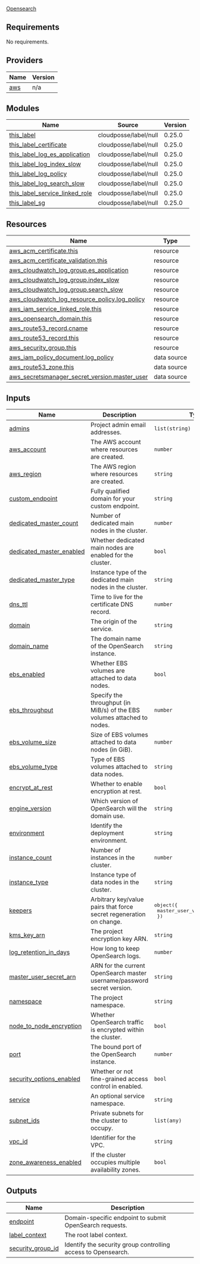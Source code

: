 [Opensearch](https://aws.amazon.com/opensearch-service)

<!-- BEGIN_TF_DOCS -->
## Requirements

No requirements.

## Providers

| Name | Version |
|------|---------|
| <a name="provider_aws"></a> [aws](#provider\_aws) | n/a |

## Modules

| Name | Source | Version |
|------|--------|---------|
| <a name="module_this_label"></a> [this\_label](#module\_this\_label) | cloudposse/label/null | 0.25.0 |
| <a name="module_this_label_certificate"></a> [this\_label\_certificate](#module\_this\_label\_certificate) | cloudposse/label/null | 0.25.0 |
| <a name="module_this_label_log_es_application"></a> [this\_label\_log\_es\_application](#module\_this\_label\_log\_es\_application) | cloudposse/label/null | 0.25.0 |
| <a name="module_this_label_log_index_slow"></a> [this\_label\_log\_index\_slow](#module\_this\_label\_log\_index\_slow) | cloudposse/label/null | 0.25.0 |
| <a name="module_this_label_log_policy"></a> [this\_label\_log\_policy](#module\_this\_label\_log\_policy) | cloudposse/label/null | 0.25.0 |
| <a name="module_this_label_log_search_slow"></a> [this\_label\_log\_search\_slow](#module\_this\_label\_log\_search\_slow) | cloudposse/label/null | 0.25.0 |
| <a name="module_this_label_service_linked_role"></a> [this\_label\_service\_linked\_role](#module\_this\_label\_service\_linked\_role) | cloudposse/label/null | 0.25.0 |
| <a name="module_this_label_sg"></a> [this\_label\_sg](#module\_this\_label\_sg) | cloudposse/label/null | 0.25.0 |

## Resources

| Name | Type |
|------|------|
| [aws_acm_certificate.this](https://registry.terraform.io/providers/hashicorp/aws/latest/docs/resources/acm_certificate) | resource |
| [aws_acm_certificate_validation.this](https://registry.terraform.io/providers/hashicorp/aws/latest/docs/resources/acm_certificate_validation) | resource |
| [aws_cloudwatch_log_group.es_application](https://registry.terraform.io/providers/hashicorp/aws/latest/docs/resources/cloudwatch_log_group) | resource |
| [aws_cloudwatch_log_group.index_slow](https://registry.terraform.io/providers/hashicorp/aws/latest/docs/resources/cloudwatch_log_group) | resource |
| [aws_cloudwatch_log_group.search_slow](https://registry.terraform.io/providers/hashicorp/aws/latest/docs/resources/cloudwatch_log_group) | resource |
| [aws_cloudwatch_log_resource_policy.log_policy](https://registry.terraform.io/providers/hashicorp/aws/latest/docs/resources/cloudwatch_log_resource_policy) | resource |
| [aws_iam_service_linked_role.this](https://registry.terraform.io/providers/hashicorp/aws/latest/docs/resources/iam_service_linked_role) | resource |
| [aws_opensearch_domain.this](https://registry.terraform.io/providers/hashicorp/aws/latest/docs/resources/opensearch_domain) | resource |
| [aws_route53_record.cname](https://registry.terraform.io/providers/hashicorp/aws/latest/docs/resources/route53_record) | resource |
| [aws_route53_record.this](https://registry.terraform.io/providers/hashicorp/aws/latest/docs/resources/route53_record) | resource |
| [aws_security_group.this](https://registry.terraform.io/providers/hashicorp/aws/latest/docs/resources/security_group) | resource |
| [aws_iam_policy_document.log_policy](https://registry.terraform.io/providers/hashicorp/aws/latest/docs/data-sources/iam_policy_document) | data source |
| [aws_route53_zone.this](https://registry.terraform.io/providers/hashicorp/aws/latest/docs/data-sources/route53_zone) | data source |
| [aws_secretsmanager_secret_version.master_user](https://registry.terraform.io/providers/hashicorp/aws/latest/docs/data-sources/secretsmanager_secret_version) | data source |

## Inputs

| Name | Description | Type | Default | Required |
|------|-------------|------|---------|:--------:|
| <a name="input_admins"></a> [admins](#input\_admins) | Project admin email addresses. | `list(string)` | n/a | yes |
| <a name="input_aws_account"></a> [aws\_account](#input\_aws\_account) | The AWS account where resources are created. | `number` | n/a | yes |
| <a name="input_aws_region"></a> [aws\_region](#input\_aws\_region) | The AWS region where resources are created. | `string` | n/a | yes |
| <a name="input_custom_endpoint"></a> [custom\_endpoint](#input\_custom\_endpoint) | Fully qualified domain for your custom endpoint. | `string` | n/a | yes |
| <a name="input_dedicated_master_count"></a> [dedicated\_master\_count](#input\_dedicated\_master\_count) | Number of dedicated main nodes in the cluster. | `number` | n/a | yes |
| <a name="input_dedicated_master_enabled"></a> [dedicated\_master\_enabled](#input\_dedicated\_master\_enabled) | Whether dedicated main nodes are enabled for the cluster. | `bool` | n/a | yes |
| <a name="input_dedicated_master_type"></a> [dedicated\_master\_type](#input\_dedicated\_master\_type) | Instance type of the dedicated main nodes in the cluster. | `string` | `null` | no |
| <a name="input_dns_ttl"></a> [dns\_ttl](#input\_dns\_ttl) | Time to live for the certificate DNS record. | `number` | n/a | yes |
| <a name="input_domain"></a> [domain](#input\_domain) | The origin of the service. | `string` | n/a | yes |
| <a name="input_domain_name"></a> [domain\_name](#input\_domain\_name) | The domain name of the OpenSearch instance. | `string` | n/a | yes |
| <a name="input_ebs_enabled"></a> [ebs\_enabled](#input\_ebs\_enabled) | Whether EBS volumes are attached to data nodes. | `bool` | n/a | yes |
| <a name="input_ebs_throughput"></a> [ebs\_throughput](#input\_ebs\_throughput) | Specify the throughput (in MiB/s) of the EBS volumes attached to nodes. | `number` | n/a | yes |
| <a name="input_ebs_volume_size"></a> [ebs\_volume\_size](#input\_ebs\_volume\_size) | Size of EBS volumes attached to data nodes (in GiB). | `number` | n/a | yes |
| <a name="input_ebs_volume_type"></a> [ebs\_volume\_type](#input\_ebs\_volume\_type) | Type of EBS volumes attached to data nodes. | `string` | n/a | yes |
| <a name="input_encrypt_at_rest"></a> [encrypt\_at\_rest](#input\_encrypt\_at\_rest) | Whether to enable encryption at rest. | `bool` | n/a | yes |
| <a name="input_engine_version"></a> [engine\_version](#input\_engine\_version) | Which version of OpenSearch will the domain use. | `string` | n/a | yes |
| <a name="input_environment"></a> [environment](#input\_environment) | Identify the deployment environment. | `string` | n/a | yes |
| <a name="input_instance_count"></a> [instance\_count](#input\_instance\_count) | Number of instances in the cluster. | `number` | n/a | yes |
| <a name="input_instance_type"></a> [instance\_type](#input\_instance\_type) | Instance type of data nodes in the cluster. | `string` | n/a | yes |
| <a name="input_keepers"></a> [keepers](#input\_keepers) | Arbitrary key/value pairs that force secret regeneration on change. | <pre>object({<br>    master_user_version = number<br>  })</pre> | n/a | yes |
| <a name="input_kms_key_arn"></a> [kms\_key\_arn](#input\_kms\_key\_arn) | The project encryption key ARN. | `string` | n/a | yes |
| <a name="input_log_retention_in_days"></a> [log\_retention\_in\_days](#input\_log\_retention\_in\_days) | How long to keep OpenSearch logs. | `number` | n/a | yes |
| <a name="input_master_user_secret_arn"></a> [master\_user\_secret\_arn](#input\_master\_user\_secret\_arn) | ARN for the current OpenSearch master username/password secret version. | `string` | n/a | yes |
| <a name="input_namespace"></a> [namespace](#input\_namespace) | The project namespace. | `string` | n/a | yes |
| <a name="input_node_to_node_encryption"></a> [node\_to\_node\_encryption](#input\_node\_to\_node\_encryption) | Whether OpenSearch traffic is encrypted within the cluster. | `bool` | n/a | yes |
| <a name="input_port"></a> [port](#input\_port) | The bound port of the OpenSearch instance. | `number` | n/a | yes |
| <a name="input_security_options_enabled"></a> [security\_options\_enabled](#input\_security\_options\_enabled) | Whether or not fine-grained access control in enabled. | `bool` | n/a | yes |
| <a name="input_service"></a> [service](#input\_service) | An optional service namespace. | `string` | `null` | no |
| <a name="input_subnet_ids"></a> [subnet\_ids](#input\_subnet\_ids) | Private subnets for the cluster to occupy. | `list(any)` | n/a | yes |
| <a name="input_vpc_id"></a> [vpc\_id](#input\_vpc\_id) | Identifier for the VPC. | `string` | n/a | yes |
| <a name="input_zone_awareness_enabled"></a> [zone\_awareness\_enabled](#input\_zone\_awareness\_enabled) | If the cluster occupies multiple availability zones. | `bool` | n/a | yes |

## Outputs

| Name | Description |
|------|-------------|
| <a name="output_endpoint"></a> [endpoint](#output\_endpoint) | Domain-specific endpoint to submit OpenSearch requests. |
| <a name="output_label_context"></a> [label\_context](#output\_label\_context) | The root label context. |
| <a name="output_security_group_id"></a> [security\_group\_id](#output\_security\_group\_id) | Identify the security group controlling access to Opensearch. |
<!-- END_TF_DOCS -->